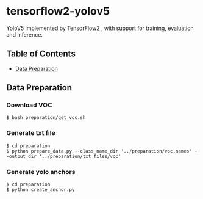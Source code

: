 # tensorflow2-yolov5
YoloV5 implemented by TensorFlow2 , with support for training, evaluation and inference.


## Table of Contents
* [Data Preparation](#data-preparation)
<!-- * [License](#license) -->

## Data Preparation

### Download VOC
```
$ bash preparation/get_voc.sh
```
### Generate txt file 
```
$ cd preparation
$ python prepare_data.py --class_name_dir '../preparation/voc.names' --output_dir '../preparation/txt_files/voc'
```

### Generate yolo anchors
```
$ cd preparation
$ python create_anchor.py 
```